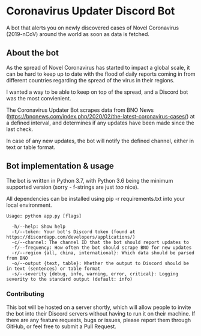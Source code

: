 # Coronavirus Updater Discord Bot
A bot that alerts you on newly discovered cases of Novel Coronavirus (2019-nCoV) around the world as soon as data is fetched.

## About the bot
As the spread of Novel Coronavirus has started to impact a global scale, it can be hard to keep up to date with the flood of daily reports coming in from different countries regarding the spread of the virus in their regions.

I wanted a way to be able to keep on top of the spread, and a Discord bot was the most convienient.

The Coronavirus Updater Bot scrapes data from BNO News (https://bnonews.com/index.php/2020/02/the-latest-coronavirus-cases/) at a defined interval, and determines if any updates have been made since the last check.

In case of any new updates, the bot will notify the defined channel, either in text or table format.

## Bot implementation & usage
The bot is written in Python 3.7, with Python 3.6 being the minimum supported version (sorry - f-strings are just *too* nice).

All dependencies can be installed using pip -r requirements.txt into your local environment.

```
Usage: python app.py [flags]

  -h/--help: Show help
  -t/--token: Your bot's Discord token (found at https://discordapp.com/developers/applications/)
  -c/--channel: The channel ID that the bot should report updates to
  -f/--frequency: How often the bot should scrape BNO for new updates
  -r/--region {all, china, international}: Which data should be parsed from BNO
  -o/--output {text, table}: Whether the output to Discord should be in text (sentences) or table format
  -s/--severity {debug, info, warning, error, critical}: Logging severity to the standard output (default: info)
  ```

### Contributing
This bot will be hosted on a server shortly, which will allow people to invite the bot into their Discord servers without having to run it on their machine. If there are any feature requests, bugs or issues, please report them through GitHub, or feel free to submit a Pull Request.
